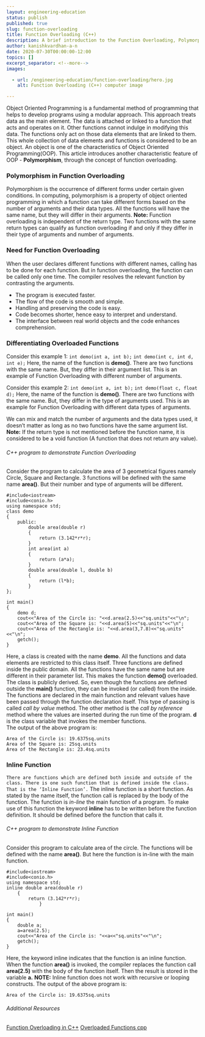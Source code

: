 ```yaml
---
layout: engineering-education
status: publish
published: true
slug: function-overloading
title: Function Overloading (C++)
description: A brief introduction to the Function Overloading, Polymorphism and Inline functions with code snippets. Object Oriented Programming is a fundamental method of programming which helps to develop programs using a modular approach.
author: kanishkvardhan-a-n
date: 2020-07-30T00:00:00-12:00
topics: []
excerpt_separator: <!--more-->
images:

  - url: /engineering-education/function-overloading/hero.jpg
    alt: Function Overloading (C++) computer image

---
```

Object Oriented Programming is a fundamental method of programming that helps to develop programs using a modular approach. This approach treats data as the main element. The data is attached or linked to a function that acts and operates on it. Other functions cannot indulge in modifying this data. The functions only act on those data elements that are linked to them. This whole collection of data elements and functions is considered to be an object. An object is one of the characteristics of Object Oriented Programming(OOP). This article introduces another characteristic feature of OOP - **Polymorphism**, through the concept of function overloading.
<!--more-->
### Polymorphism in Function Overloading
Polymorphism is the occurrence of different forms under certain given conditions. In computing, polymorphism is a property of object oriented programming in which a function can take different forms based on the number of arguments and their data types. All the functions will have the same name, but they will differ in their arguments.
**Note:** Function overloading is independent of the return type. Two functions with the same return types can qualify as function overloading if and only if they differ in their type of arguments and number of arguments.

### Need for Function Overloading
When the user declares different functions with different names, calling has to be done for each function. But in function overloading, the function can be called only one time. The compiler resolves the relevant function by contrasting the arguments.
- The program is executed faster.
- The flow of the code is smooth and simple.
- Handling and preserving the code is easy.
- Code becomes shorter, hence easy to interpret and understand.
- The interface between real world objects and the code enhances comprehension.

### Differentiating Overloaded Functions
Consider this example 1:
`int demo(int a, int b);`
`int demo(int c, int d, int e);`
Here, the name of the function is **demo()**. There are two functions with the same name. But, they differ in their argument list. This is an example of Function Overloading with different number of arguments.

Consider this example 2:
`int demo(int a, int b);`
`int demo(float c, float d);`
Here, the name of the function is **demo()**. There are two functions with the same name. But, they differ in the type of arguments used. This is an example for Function Overloading with different data types of arguments.

We can mix and match the number of arguments and the data types used, it doesn’t matter as long as no two functions have the same argument list.
**Note:** If the return type is not mentioned before the function name, it is considered to be a void function (A function that does not return any value).

###### C++ program to demonstrate Function Overloading
Consider the program to calculate the area of 3 geometrical figures namely Circle, Square and Rectangle. 3 functions will be defined with the same name **area()**. But their number and type of arguments will be different.

```
#include<iostream>
#include<conio.h>
using namespace std;
class demo
{
	public:
		double area(double r)
		{
			return (3.142*r*r);
        }
        int area(int a)
		{
			return (a*a);
        }
        double area(double l, double b)
		{
			return (l*b);
        }
};

int main()
{
	demo d;
	cout<<"Area of the Circle is: "<<d.area(2.5)<<"sq.units"<<"\n";
	cout<<"Area of the Square is: "<<d.area(5)<<"sq.units"<<"\n";
	cout<<"Area of the Rectangle is: "<<d.area(3,7.8)<<"sq.units"<<"\n";
	getch();
}
```

Here, a class is created with the name **demo**. All the functions and data elements are restricted to this class itself. Three functions are defined inside the public domain. All the functions have the same name but are different in their parameter list. This makes the function **demo()** overloaded. The class is publicly derived. So, even though the functions are defined outside the **main()** function, they can be invoked (or called) from the inside. The functions are declared in the main function and relevant values have been passed through the function declaration itself. This type of passing is called *call by value* method. The other method is the *call by reference* method where the values are inserted during the run time of the program. **d** is the class variable that invokes the member functions.   
The output of the above program is:
```
Area of the Circle is: 19.6375sq.units
Area of the Square is: 25sq.units
Area of the Rectangle is: 23.4sq.units
```

### Inline Function
`There are functions which are defined both inside and outside of the class. There is one such function that is defined inside the class. That is the ‘Inline Function’.`
The inline function is a short function. As stated by the name itself, the function call is replaced by the body of the function. The function is *in-line* the main function of a program. To make use of this function the keyword **inline** has to be written before the function definition. It should be defined before the function that calls it.

###### C++ program to demonstrate Inline Function
Consider this program to calculate area of the circle. The functions will be defined with the name **area()**. But here the function is in-line with the main function.

```
#include<iostream>
#include<conio.h>
using namespace std;
inline double area(double r)
	{
		return (3.142*r*r);
        	}

int main()
{
	double a;
    a=area(2.5);
	cout<<"Area of the Circle is: "<<a<<"sq.units"<<"\n";
	getch();
}
```

Here, the keyword inline indicates that the function is an inline function. When the function **area()** is invoked, the compiler replaces the function call **area(2.5)** with the body of the function itself. Then the result is stored in the variable **a.**
**NOTE:** Inline function does not work with recursive or looping constructs.
The output of the above program is:
```
Area of the Circle is: 19.6375sq.units
```

###### Additional Resources
[Function Overloading in C++](https://www.geeksforgeeks.org/function-overloading-c/)
[Overloaded Functions cpp](https://beginnersbook.com/2017/08/cpp-function-overloading/)
